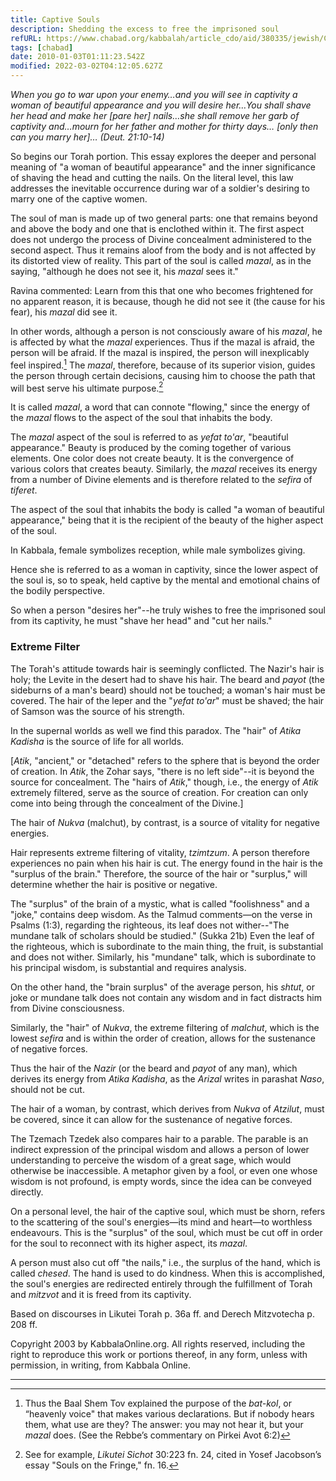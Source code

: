 ```yaml
---
title: Captive Souls
description: Shedding the excess to free the imprisoned soul
refURL: https://www.chabad.org/kabbalah/article_cdo/aid/380335/jewish/Captive-Souls.htm
tags: [chabad]
date: 2010-01-03T01:11:23.542Z
modified: 2022-03-02T04:12:05.627Z
---
```


_When you go to war upon your enemy…and you will see in captivity a woman of beautiful appearance and you will desire her…You shall shave her head and make her [pare her] nails…she shall remove her garb of captivity and…mourn for her father and mother for thirty days… [only then can you marry her]… (Deut. 21:10-14)_

So begins our Torah portion. This essay explores the deeper and personal meaning of "a woman of beautiful appearance" and the inner significance of shaving the head and cutting the nails. On the literal level, this law addresses the inevitable occurrence during war of a soldier's desiring to marry one of the captive women.

The soul of man is made up of two general parts: one that remains beyond and above the body and one that is enclothed within it. The first aspect does not undergo the process of Divine concealment administered to the second aspect. Thus it remains aloof from the body and is not affected by its distorted view of reality. This part of the soul is called _mazal_, as in the saying, "although he does not see it, his _mazal_ sees it."

Ravina commented: Learn from this that one who becomes frightened for no apparent reason, it is because, though he did not see it (the cause for his fear), his _mazal_ did see it.

In other words, although a person is not consciously aware of his _mazal_, he is affected by what the _mazal_ experiences. Thus if the mazal is afraid, the person will be afraid. If the mazal is inspired, the person will inexplicably feel inspired.[^1] The _mazal_, therefore, because of its superior vision, guides the person through certain decisions, causing him to choose the path that will best serve his ultimate purpose.[^2]

It is called _mazal_, a word that can connote "flowing," since the energy of the _mazal_ flows to the aspect of the soul that inhabits the body.

The _mazal_ aspect of the soul is referred to as _yefat to'ar_, "beautiful appearance." Beauty is produced by the coming together of various elements. One color does not create beauty. It is the convergence of various colors that creates beauty. Similarly, the _mazal_ receives its energy from a number of Divine elements and is therefore related to the _sefira_ of _tiferet_.

The aspect of the soul that inhabits the body is called "a woman of beautiful appearance," being that it is the recipient of the beauty of the higher aspect of the soul.

In Kabbala, female symbolizes reception, while male symbolizes giving.

Hence she is referred to as a woman in captivity, since the lower aspect of the soul is, so to speak, held captive by the mental and emotional chains of the bodily perspective.

So when a person "desires her"--he truly wishes to free the imprisoned soul from its captivity, he must "shave her head" and "cut her nails."

<h3>Extreme Filter</h3>

The Torah's attitude towards hair is seemingly conflicted. The Nazir's hair is holy; the Levite in the desert had to shave his hair. The beard and _payot_ (the sideburns of a man's beard) should not be touched; a woman's hair must be covered. The hair of the leper and the "_yefat to'ar_" must be shaved; the hair of Samson was the source of his strength.

In the supernal worlds as well we find this paradox. The "hair" of _Atika Kadisha_ is the source of life for all worlds.

[_Atik_, "ancient," or "detached" refers to the sphere that is beyond the order of creation. In _Atik_, the Zohar says, "there is no left side"--it is beyond the source for concealment. The "hairs of _Atik_," though, i.e., the energy of _Atik_ extremely filtered, serve as the source of creation. For creation can only come into being through the concealment of the Divine.]

The hair of _Nukva_ (malchut), by contrast, is a source of vitality for negative energies.

Hair represents extreme filtering of vitality, _tzimtzum_. A person therefore experiences no pain when his hair is cut. The energy found in the hair is the "surplus of the brain." Therefore, the source of the hair or "surplus," will determine whether the hair is positive or negative.

The "surplus" of the brain of a mystic, what is called "foolishness" and a "joke," contains deep wisdom. As the Talmud comments—on the verse in Psalms (1:3), regarding the righteous, its leaf does not wither--"The mundane talk of scholars should be studied." (Sukka 21b) Even the leaf of the righteous, which is subordinate to the main thing, the fruit, is substantial and does not wither. Similarly, his "mundane" talk, which is subordinate to his principal wisdom, is substantial and requires analysis.

On the other hand, the "brain surplus" of the average person, his _shtut_, or joke or mundane talk does not contain any wisdom and in fact distracts him from Divine consciousness.

Similarly, the "hair" of _Nukva_, the extreme filtering of _malchut_, which is the lowest _sefira_ and is within the order of creation, allows for the sustenance of negative forces.

Thus the hair of the _Nazir_ (or the beard and _payot_ of any man), which derives its energy from _Atika Kadisha_, as the _Arizal_ writes in parashat _Naso_, should not be cut.

The hair of a woman, by contrast, which derives from _Nukva_ of _Atzilut_, must be covered, since it can allow for the sustenance of negative forces.

The Tzemach Tzedek also compares hair to a parable. The parable is an indirect expression of the principal wisdom and allows a person of lower understanding to perceive the wisdom of a great sage, which would otherwise be inaccessible. A metaphor given by a fool, or even one whose wisdom is not profound, is empty words, since the idea can be conveyed directly.

On a personal level, the hair of the captive soul, which must be shorn, refers to the scattering of the soul's energies—its mind and heart—to worthless endeavours. This is the "surplus" of the soul, which must be cut off in order for the soul to reconnect with its higher aspect, its _mazal_.

A person must also cut off "the nails," i.e., the surplus of the hand, which is called _chesed_. The hand is used to do kindness. When this is accomplished, the soul's energies are redirected entirely through the fulfillment of Torah and _mitzvot_ and it is freed from its captivity.

<p class="footnote">Based on discourses in Likutei Torah p. 36a ff. and Derech Mitzvotecha p. 208 ff.
</p>

<p class="footnote">
Copyright 2003 by KabbalaOnline.org. All rights reserved, including the right to reproduce this work or portions thereof, in any form, unless with permission, in writing, from Kabbala Online.
</p>

---

[^1]: Thus the Baal Shem Tov explained the purpose of the _bat-kol_, or “heavenly voice" that makes various declarations. But if nobody hears them, what use are they? The answer: you may not hear it, but your _mazal_ does. (See the Rebbe’s commentary on Pirkei Avot 6:2)
[^2]: See for example, _Likutei Sichot_ 30:223 fn. 24, cited in Yosef Jacobson’s essay "Souls on the Fringe," fn. 16.
